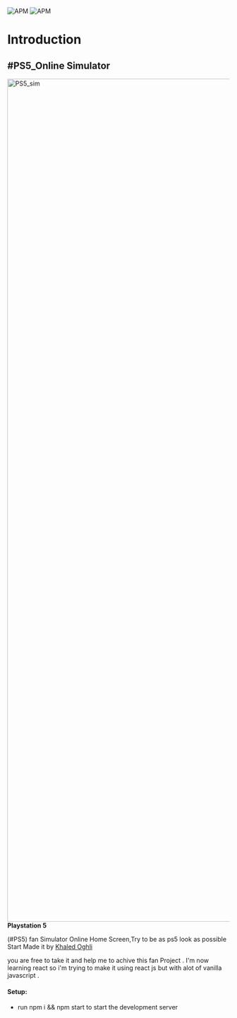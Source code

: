 <span>
  <img alt="APM" src="https://img.shields.io/apm/l/react?color=blue&label=PS5&logo=Playstation&logoColor=white">
  <img alt="APM" src="https://img.shields.io/apm/l/react?color=blue&label=PLAYSTATION&logo=Playstation&logoColor=white">
</span>
  <h1>Introduction</h1>

<h2>#PS5_Online Simulator</h2>
<img width="1909" alt="PS5_sim" src="https://user-images.githubusercontent.com/65956317/167122033-02598fd7-de2c-4796-855e-9d6cc9ef1461.png">
<strong>Playstation 5</strong> 

<span> (#PS5) fan Simulator Online Home Screen,Try to be as ps5 look as possible 
Start Made it by <a href="https://www.khaledoghli.com">Khaled Oghli</a>
</span>
  </br>
<p> you are free to take it and help me to achive this fan Project .
I'm now learning react so i'm trying to make it using react js but with alot of vanilla javascript .</p>

<h4>
Setup:
</h4>
<ul>
  <li>
    run npm i && npm start to start the development server
  </li>
</ul>

